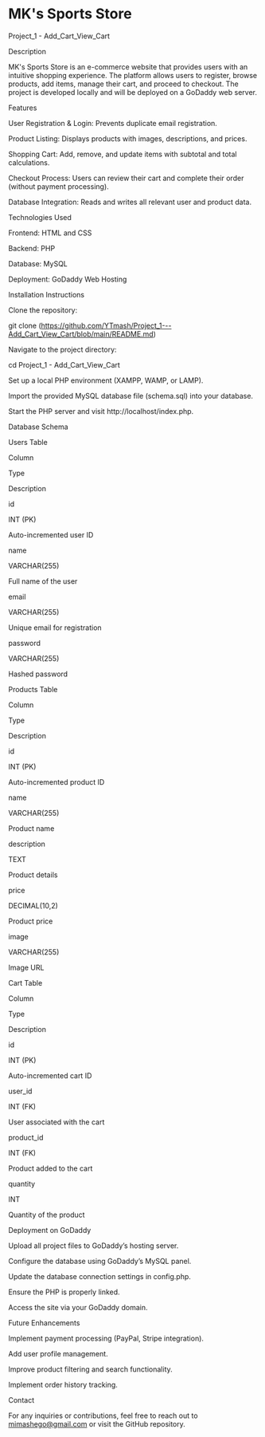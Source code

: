 ﻿# MK's Sports Store
Project_1 - Add_Cart_View_Cart

Description

MK's Sports Store is an e-commerce website that provides users with an intuitive shopping experience. The platform allows users to register, browse products, add items, manage their cart, and proceed to checkout. The project is developed locally and will be deployed on a GoDaddy web server.

Features

User Registration & Login: Prevents duplicate email registration.

Product Listing: Displays products with images, descriptions, and prices.

Shopping Cart: Add, remove, and update items with subtotal and total calculations.

Checkout Process: Users can review their cart and complete their order (without payment processing).

Database Integration: Reads and writes all relevant user and product data.


Technologies Used

Frontend: HTML and CSS

Backend: PHP

Database: MySQL

Deployment: GoDaddy Web Hosting


Installation Instructions

Clone the repository:

git clone (https://github.com/YTmash/Project_1---Add_Cart_View_Cart/blob/main/README.md)

Navigate to the project directory:

cd Project_1 - Add_Cart_View_Cart

Set up a local PHP environment (XAMPP, WAMP, or LAMP).

Import the provided MySQL database file (schema.sql) into your database.

Start the PHP server and visit http://localhost/index.php.

Database Schema

Users Table

Column

Type

Description

id

INT (PK)

Auto-incremented user ID

name

VARCHAR(255)

Full name of the user

email

VARCHAR(255)

Unique email for registration

password

VARCHAR(255)

Hashed password

Products Table

Column

Type

Description

id

INT (PK)

Auto-incremented product ID

name

VARCHAR(255)

Product name

description

TEXT

Product details

price

DECIMAL(10,2)

Product price

image

VARCHAR(255)

Image URL

Cart Table

Column

Type

Description

id

INT (PK)

Auto-incremented cart ID

user_id

INT (FK)

User associated with the cart

product_id

INT (FK)

Product added to the cart

quantity

INT

Quantity of the product


Deployment on GoDaddy

Upload all project files to GoDaddy’s hosting server.

Configure the database using GoDaddy’s MySQL panel.

Update the database connection settings in config.php.

Ensure the PHP is properly linked.

Access the site via your GoDaddy domain.


Future Enhancements

Implement payment processing (PayPal, Stripe integration).

Add user profile management.

Improve product filtering and search functionality.

Implement order history tracking.

Contact

For any inquiries or contributions, feel free to reach out to mimashego@gmail.com or visit the GitHub repository.



